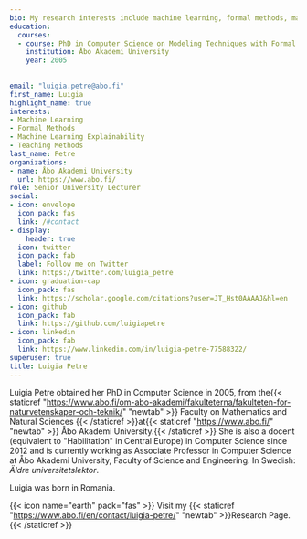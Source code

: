 ```yaml
---
bio: My research interests include machine learning, formal methods, machine learning explainability and teaching methods. 
education:
  courses:
  - course: PhD in Computer Science on Modeling Techniques with Formal Methods (titled  [Modeling     with Action Systems] (https://tucs.fi/publications/view/?pub_id=phdPetre05a) ) 
    institution: Åbo Akademi University
    year: 2005
    
  
email: "luigia.petre@abo.fi"
first_name: Luigia
highlight_name: true
interests:
- Machine Learning
- Formal Methods
- Machine Learning Explainability
- Teaching Methods
last_name: Petre
organizations:
- name: Åbo Akademi University
  url: https://www.abo.fi/
role: Senior University Lecturer
social:
- icon: envelope
  icon_pack: fas
  link: /#contact
- display:
    header: true
  icon: twitter
  icon_pack: fab
  label: Follow me on Twitter
  link: https://twitter.com/luigia_petre
- icon: graduation-cap
  icon_pack: fas
  link: https://scholar.google.com/citations?user=JT_Hst0AAAAJ&hl=en
- icon: github
  icon_pack: fab
  link: https://github.com/luigiapetre
- icon: linkedin
  icon_pack: fab
  link: https://www.linkedin.com/in/luigia-petre-77588322/
superuser: true
title: Luigia Petre
---
```


Luigia Petre obtained her PhD in Computer Science in 2005, from the{{< staticref "https://www.abo.fi/om-abo-akademi/fakulteterna/fakulteten-for-naturvetenskaper-och-teknik/" "newtab" >}} Faculty on Mathematics and Natural Sciences {{< /staticref >}}at{{< staticref "https://www.abo.fi/" "newtab" >}} Åbo Akademi University.{{< /staticref >}} She is also a docent (equivalent to "Habilitation" in Central Europe) in Computer Science since 2012 and is currently working as Associate Professor in Computer Science at Åbo Akademi University, Faculty of Science and Engineering. In Swedish: *Äldre universitetslektor*. 

Luigia was born in Romania.


{{< icon name="earth" pack="fas" >}} Visit my {{< staticref "https://www.abo.fi/en/contact/luigia-petre/" "newtab" >}}Research Page.{{< /staticref >}}
